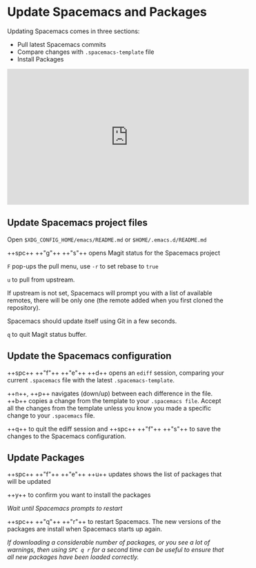# Update Spacemacs and Packages

Updating Spacemacs comes in three sections:

* Pull latest Spacemacs commits
* Compare changes with `.spacemacs-template` file
* Install Packages

<p style="text-align:center">
<iframe width="560" height="315" src="https://www.youtube.com/embed/XC7LGI0Q2u8" title="YouTube video player" frameborder="0" allow="accelerometer; autoplay; clipboard-write; encrypted-media; gyroscope; picture-in-picture" allowfullscreen></iframe>
</p>


## Update Spacemacs project files

Open `$XDG_CONFIG_HOME/emacs/README.md` or `$HOME/.emacs.d/README.md`

++spc++ ++"g"++ ++"s"++  opens Magit status for the Spacemacs project

`F` pop-ups the pull menu, use `-r` to set rebase to `true`

`u` to pull from upstream.

If upstream is not set, Spacemacs will prompt you with a list of available remotes, there will be only one (the remote added when you first cloned the repository).

Spacemacs should update itself using Git in a few seconds.

`q` to quit Magit status buffer.


## Update the Spacemacs configuration

++spc++ ++"f"++ ++"e"++ ++d++ opens an `ediff` session, comparing your current `.spacemacs` file with the latest `.spacemacs-template`.

++n++, ++p++ navigates (down/up) between each difference in the file.  ++b++ copies a change from the template to your `.spacemacs file`.  Accept all the changes from the template unless you know you made a specific change to your `.spacemacs` file.

++q++ to quit the ediff session and ++spc++ ++"f"++ ++"s"++ to save the changes to the Spacemacs configuration.


## Update Packages

++spc++ ++"f"++ ++"e"++ ++u++  updates shows the list of packages that will be updated

++y++ to confirm you want to install the packages

_Wait until Spacemacs prompts to restart_

++spc++ ++"q"++ ++"r"++ to restart Spacemacs.  The new versions of the packages are install when Spacemacs starts up again.

_If downloading a considerable number of packages, or you see a lot of warnings, then using `SPC q r` for a second time can be useful to ensure that all new packages have been loaded correctly._
